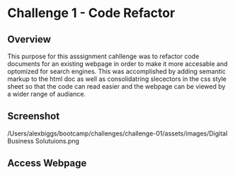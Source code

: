 # Challenge 1 - Code Refactor

## Overview 
This purpose for this asssignment cahllenge was to refactor code documents for an existing webpage in order to make it more accesable and optomized for search engines. This was accomplished by adding semantic markup to the html doc as well as consolidatring slecectors in the css style sheet so that the code can read easier and the webpage can be viewed by a wider range of audiance.

## Screenshot 

/Users/alexbiggs/bootcamp/challenges/challenge-01/assets/images/Digital Business Solutuions.png

## Access Webpage 








